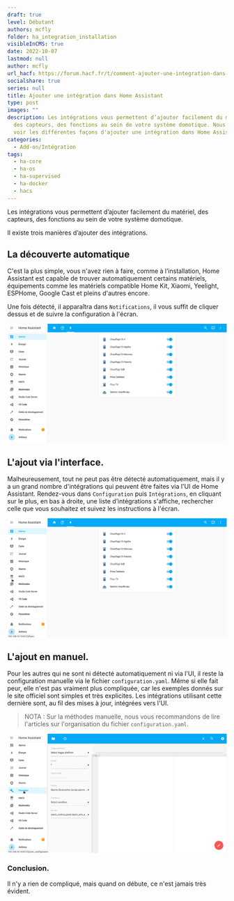 ```yaml
---
draft: true
level: Débutant
authors: mcfly
folder: ha_integration_installation
visibleInCMS: true
date: 2022-10-07
lastmod: null
author: mcfly
url_hacf: https://forum.hacf.fr/t/comment-ajouter-une-integration-dans-home-assistant-t/2073
socialshare: true
series: null
title: Ajouter une intégration dans Home Assistant
type: post
images: ""
description: Les intégrations vous permettent d’ajouter facilement du matériel,
  des capteurs, des fonctions au sein de votre système domotique. Nous allons
  voir les différentes façons d'ajouter une intégration dans Home Assistant.
categories:
  - Add-on/Intégration
tags:
  - ha-core
  - ha-os
  - ha-supervised
  - ha-docker
  - hacs
---
```

Les intégrations vous permettent d’ajouter facilement du matériel, des capteurs, des fonctions au sein de votre système domotique.

Il existe trois manières d’ajouter des intégrations.

## La découverte automatique

C'est la plus simple, vous n'avez rien à faire, comme à l’installation, Home Assistant est capable de trouver automatiquement certains matériels, équipements comme les matériels compatible Home Kit, Xiaomi, Yeelight, ESPHome, Google Cast et pleins d'autres encore.

Une fois détecté, il apparaîtra dans `Notifications`, il vous suffit de cliquer dessus et de suivre la configuration à l'écran.

![Découvertes automatique du matériel dans Home Assistant](img/ha_integration_decouverte_auto.gif "Découvertes automatique du matériel dans Home Assistant")

## L'ajout via l'interface.

Malheureusement, tout ne peut pas être détecté automatiquement, mais il y a un grand nombre d'intégrations qui peuvent être faites via l'UI de Home Assistant. Rendez-vous dans `Configuration` puis `Intégrations`, en cliquant sur le plus, en bas à droite, une liste d’intégrations s'affiche, rechercher celle que vous souhaitez et suivez les instructions à l'écran.

![Intégration du matériel via l'UI dans Home Assistant](img/ha_integration_ui.gif "Intégration du matériel via l'UI dans Home Assistant")

## L'ajout en manuel.

Pour les autres qui ne sont ni détecté automatiquement ni via l'UI, il reste la configuration manuelle via le fichier `configuration.yaml`. Même si elle fait peur, elle n'est pas vraiment plus compliquée, car les exemples donnés sur le site officiel sont simples et très explicites. Les intégrations utilisant cette dernière sont, au fil des mises à jour, intégrées vers l'UI.

> NOTA : Sur la méthodes manuelle, nous vous recommandons de lire l'articles sur l'organisation du fichier `configuration.yaml`.

![Intégration manuelle du matériel via le fichier configuration](img/ha_integration_manuelle.gif "Intégration manuelle du matériel via le fichier configuration")



### Conclusion.



Il n'y a rien de compliqué, mais quand on débute, ce n'est jamais très évident.